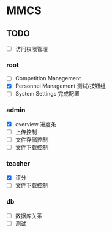 # MMCS

## TODO

-   [ ] 访问权限管理

### root

-   [ ] Competition Management
-   [x] Personnel Management 测试/按钮组
-   [ ] System Settings 完成配置

### admin

-   [x] overview 进度条
-   [ ] 上传控制
-   [ ] 文件存储控制
-   [ ] 文件下载控制

### teacher

-   [x] 评分
-   [ ] 文件下载控制

### db

-   [ ] 数据库关系
-   [ ] 测试
